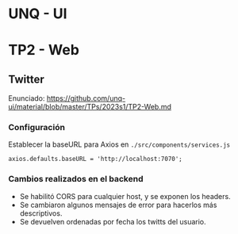 # UNQ - UI
# TP2 - Web
## Twitter

Enunciado: <https://github.com/unq-ui/material/blob/master/TPs/2023s1/TP2-Web.md>

### Configuración

Establecer la baseURL para Axios en `./src/components/services.js`

```
axios.defaults.baseURL = 'http://localhost:7070';
```

### Cambios realizados en el backend

- Se habilitó CORS para cualquier host, y se exponen los headers.
- Se cambiaron algunos mensajes de error para hacerlos más descriptivos.
- Se devuelven ordenadas por fecha los twitts del usuario.
